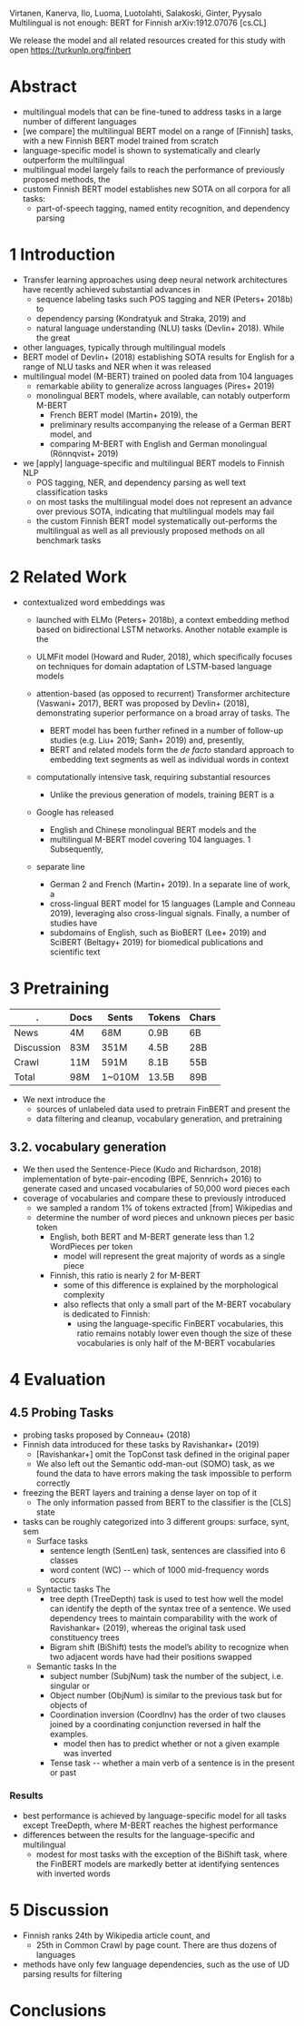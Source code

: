 Virtanen, Kanerva, Ilo, Luoma, Luotolahti, Salakoski, Ginter, Pyysalo
Multilingual is not enough: BERT for Finnish
arXiv:1912.07076 [cs.CL]

We release the model and all related resources created for this study with open
https://turkunlp.org/finbert

# Abstract

* multilingual models that can be
  fine-tuned to address tasks in a large number of different languages
* [we compare] the multilingual BERT model on a range of [Finnish] tasks,
  with a new Finnish BERT model trained from scratch
* language-specific model is shown to systematically and clearly outperform
  the multilingual
* multilingual model largely fails to reach the performance of previously
  proposed methods, the
* custom Finnish BERT model establishes new SOTA on all corpora for all tasks:
  * part-of-speech tagging, named entity recognition, and dependency parsing

# 1 Introduction

* Transfer learning approaches using deep neural network architectures have
  recently achieved substantial advances in
  * sequence labeling tasks such POS tagging and NER (Peters+ 2018b) to
  * dependency parsing (Kondratyuk and Straka, 2019) and
  * natural language understanding (NLU) tasks (Devlin+ 2018). While the great
* other languages, typically through multilingual models
* BERT model of Devlin+ (2018) establishing SOTA results for English for a
  range of NLU tasks and NER when it was released
* multilingual model (M-BERT) trained on pooled data from 104 languages
  * remarkable ability to generalize across languages (Pires+ 2019)
  * monolingual BERT models, where available, can notably outperform M-BERT
    * French BERT model (Martin+ 2019), the
    * preliminary results accompanying the release of a German BERT model, and
    * comparing M-BERT with English and German monolingual (Rönnqvist+ 2019)
* we [apply] language-specific and multilingual BERT models to Finnish NLP
  * POS tagging, NER, and dependency parsing as well text classification tasks
  * on most tasks the multilingual model does not represent an advance over
    previous SOTA, indicating that multilingual models may fail
  * the custom Finnish BERT model systematically out-performs the multilingual
    as well as all previously proposed methods on all benchmark tasks

# 2 Related Work

* contextualized word embeddings was
  * launched with ELMo (Peters+ 2018b), a context embedding method based on
    bidirectional LSTM networks.  Another notable example is the
  * ULMFit model (Howard and Ruder, 2018), which specifically focuses on
    techniques for domain adaptation of LSTM-based language models
  * attention-based (as opposed to recurrent) Transformer architecture
    (Vaswani+ 2017), BERT was proposed by Devlin+ (2018), demonstrating
    superior performance on a broad array of tasks.  The
    * BERT model has been further refined in a number of follow-up studies
      (e.g.  Liu+ 2019; Sanh+ 2019) and, presently,
    * BERT and related models form the _de facto_ standard approach to
      embedding text segments as well as individual words in context

  * computationally intensive task, requiring substantial resources
    * Unlike the previous generation of models, training BERT is a
  * Google has released
    * English and Chinese monolingual BERT models and the
    * multilingual M-BERT model covering 104 languages. 1 Subsequently,
  * separate line
    * German 2 and French (Martin+ 2019). In a separate line of work, a
    * cross-lingual BERT model for 15 languages (Lample and Conneau 2019),
      leveraging also cross-lingual signals. Finally, a number of studies have
    * subdomains of English, such as BioBERT (Lee+ 2019) and SciBERT (Beltagy+
      2019) for biomedical publications and scientific text

# 3 Pretraining

|.	        |Docs	|Sents	|Tokens	|Chars	|
|-----------|-----|-------|-------|-------|
|News	      |4M	  |68M	  |0.9B	  |6B	    |
|Discussion	|83M	|351M	  |4.5B	  |28B	  |
|Crawl	    |11M	|591M	  |8.1B	  |55B	  |
|Total	    |98M	|1~010M	|13.5B	|89B	  |

* We next introduce the
  * sources of unlabeled data used to pretrain FinBERT and present the
  * data filtering and cleanup, vocabulary generation, and pretraining

## 3.2. vocabulary generation

* We then used the Sentence-Piece (Kudo and Richardson, 2018) implementation
  of byte-pair-encoding (BPE, Sennrich+ 2016) to generate cased and
  uncased vocabularies of 50,000 word pieces each
* coverage of vocabularies and compare these to previously introduced
  * we sampled a random 1% of tokens extracted [from] Wikipedias and
  * determine the number of word pieces and unknown pieces per basic token
    * English, both BERT and M-BERT generate less than 1.2 WordPieces per token
      * model will represent the great majority of words as a single piece
    * Finnish, this ratio is nearly 2 for M-BERT
      * some of this difference is explained by the morphological complexity
      * also reflects that only a small part of the M-BERT vocabulary is
        dedicated to Finnish:
        * using the language-specific FinBERT vocabularies, this
          ratio remains notably lower even though the size of these
          vocabularies is only half of the M-BERT vocabularies

# 4 Evaluation

## 4.5 Probing Tasks

* probing tasks proposed by Conneau+ (2018)
* Finnish data introduced for these tasks by Ravishankar+ (2019)
  * [Ravishankar+] omit the TopConst task defined in the original paper
  * We also left out the Semantic odd-man-out (SOMO) task, as we found the
    data to have errors making the task impossible to perform correctly
* freezing the BERT layers and training a dense layer on top of it
  * The only information passed from BERT to the classifier is the [CLS] state
* tasks can be roughly categorized into 3 different groups: surface, synt, sem
  * Surface tasks
    * sentence length (SentLen) task, sentences are classified into 6 classes
    * word content (WC) -- which of 1000 mid-frequency words occurs
  * Syntactic tasks The
    * tree depth (TreeDepth) task is used to test how well the model can
      identify the depth of the syntax tree of a sentence. We used dependency
      trees to maintain comparability with the work of Ravishankar+ (2019),
      whereas the original task used constituency trees
    * Bigram shift (BiShift) tests the model’s ability to
      recognize when two adjacent words have had their positions swapped
  * Semantic tasks In the
    * subject number (SubjNum) task the number of the subject, i.e. singular or
    * Object number (ObjNum) is similar to the previous task but for objects of
    * Coordination inversion (CoordInv) has the order of two clauses joined by
      a coordinating conjunction reversed in half the examples.
      * model then has to predict whether or not a given example was inverted
    * Tense task -- whether a main verb of a sentence is in the present or past

### Results

* best performance is achieved by language-specific model for all tasks
  except TreeDepth, where M-BERT reaches the highest performance
* differences between the results for the language-specific and multilingual
  * modest for most tasks
    with the exception of the BiShift task, where the FinBERT models are
    markedly better at identifying sentences with inverted words

# 5 Discussion

* Finnish ranks 24th by Wikipedia article count, and
  * 25th in Common Crawl by page count. There are thus dozens of languages
* methods have only few language dependencies, such as the use of
  UD parsing results for filtering

# Conclusions
